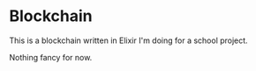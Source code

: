 # Blockchain

This is a blockchain written in Elixir I'm doing for a school project.

Nothing fancy for now.

